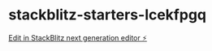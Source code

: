 # stackblitz-starters-lcekfpgq

[Edit in StackBlitz next generation editor ⚡️](https://stackblitz.com/~/github.com/DK-1717/stackblitz-starters-lcekfpgq)